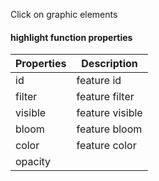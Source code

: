 Click on graphic elements
#### highlight function properties

| Properties | Description     |
| ---------- | --------------- |
| id         | feature id      |
| filter     | feature filter  |
| visible    | feature visible |
| bloom      | feature bloom   |
| color      | feature color   |
| opacity   |               |
